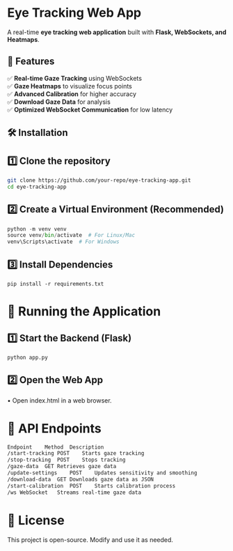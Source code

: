 # Eye Tracking Web App

A real-time **eye tracking web application** built with **Flask, WebSockets, and Heatmaps**.

## 🎯 Features
✅ **Real-time Gaze Tracking** using WebSockets  
✅ **Gaze Heatmaps** to visualize focus points  
✅ **Advanced Calibration** for higher accuracy  
✅ **Download Gaze Data** for analysis  
✅ **Optimized WebSocket Communication** for low latency  

## 🛠️ Installation

## 1️⃣ Clone the repository

```sh
git clone https://github.com/your-repo/eye-tracking-app.git
cd eye-tracking-app
```

## 2️⃣ Create a Virtual Environment (Recommended)

```python
python -m venv venv
source venv/bin/activate  # For Linux/Mac
venv\Scripts\activate  # For Windows
```

## 3️⃣ Install Dependencies

```
pip install -r requirements.txt
```

# 🚀 Running the Application

## 1️⃣ Start the Backend (Flask)

```python
python app.py
```

## 2️⃣ Open the Web App
•	Open index.html in a web browser.

# 🔌 API Endpoints

```markdown
Endpoint	Method	Description
/start-tracking	POST	Starts gaze tracking
/stop-tracking	POST	Stops tracking
/gaze-data	GET	Retrieves gaze data
/update-settings	POST	Updates sensitivity and smoothing
/download-data	GET	Downloads gaze data as JSON
/start-calibration	POST	Starts calibration process
/ws	WebSocket	Streams real-time gaze data
```

# 📜 License

This project is open-source. Modify and use it as needed.
